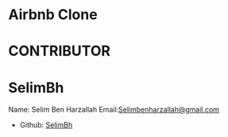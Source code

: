 # Airbnb Clone
# CONTRIBUTOR
# SelimBh
Name: Selim Ben Harzallah
Email:Selimbenharzallah@gmail.com
- Github:  [SelimBh](https://github.com/SelimBh)